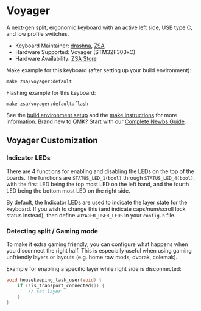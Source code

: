 # Voyager

A next-gen split, ergonomic keyboard with an active left side, USB type C, and low profile switches.

* Keyboard Maintainer: [drashna](https://github.com/drashna), [ZSA](https://github.com/zsa/)
* Hardware Supported: Voyager (STM32F303xC)
* Hardware Availability: [ZSA Store](https://zsa.io/voyager/)

Make example for this keyboard (after setting up your build environment):

    make zsa/voyager:default

Flashing example for this keyboard:

    make zsa/voyager:default:flash

See the [build environment setup](https://docs.qmk.fm/#/getting_started_build_tools) and the [make instructions](https://docs.qmk.fm/#/getting_started_make_guide) for more information. Brand new to QMK? Start with our [Complete Newbs Guide](https://docs.qmk.fm/#/newbs).


## Voyager Customization

### Indicator LEDs

There are 4 functions for enabling and disabling the LEDs on the top of the boards. The functions are `STATUS_LED_1(bool)` through `STATUS_LED_4(bool)`, with the first LED being the top most LED on the left hand, and the fourth LED being the bottom most LED on the right side.

By default, the Indicator LEDs are used to indicate the layer state for the keyboard.  If you wish to change this (and indicate caps/num/scroll lock status instead), then define `VOYAGER_USER_LEDS` in your `config.h` file.

### Detecting split / Gaming mode

To make it extra gaming friendly, you can configure what happens when you disconnect the right half. This is especially useful when using gaming unfriendly layers or layouts (e.g. home row mods, dvorak, colemak).

Example for enabling a specific layer while right side is disconnected:

```c
void housekeeping_task_user(void) {
    if (!is_transport_connected()) {
        // set layer
    }
}
```
